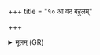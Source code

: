 +++
title = "१० आ वद बहुलम्"

+++
<details><summary>मूलम् (GR)</summary>

+++(PSK 20.27.10)+++आ वद बहुलं गोष्ठं  
धीतवत्सम् अनष्टगुम् ।  
ध्वाङ्क्षाय द्विपदां वद  
शुने चतुष्पदां वद ॥
</details>